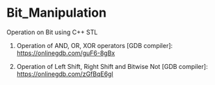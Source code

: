 # Bit_Manipulation
Operation on Bit using C++ STL

1. Operation of AND, OR, XOR operators 
[GDB compiler]: https://onlinegdb.com/guF6-8gBx

2. Operation of Left Shift, Right Shift and Bitwise Not
[GDB compiler]: https://onlinegdb.com/zGfBqE6gl